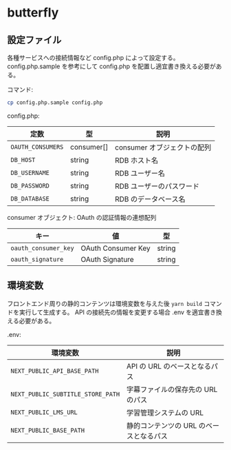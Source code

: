 # butterfly

## 設定ファイル

各種サービスへの接続情報など config.php によって設定する。
config.php.sample を参考にして config.php を配置し適宜書き換える必要がある。

コマンド:

```sh
cp config.php.sample config.php
```

config.php:

| 定数              | 型         | 説明                        |
| ----------------- | ---------- | --------------------------- |
| `OAUTH_CONSUMERS` | consumer[] | consumer オブジェクトの配列 |
| `DB_HOST`         | string     | RDB ホスト名                |
| `DB_USERNAME`     | string     | RDB ユーザー名              |
| `DB_PASSWORD`     | string     | RDB ユーザーのパスワード    |
| `DB_DATABASE`     | string     | RDB のデータベース名        |

consumer オブジェクト: OAuth の認証情報の連想配列

| キー                 | 値                 | 型     |
| -------------------- | ------------------ | ------ |
| `oauth_consumer_key` | OAuth Consumer Key | string |
| `oauth_signature`    | OAuth Signature    | string |

## 環境変数

フロントエンド周りの静的コンテンツは環境変数を与えた後 `yarn build` コマンドを実行して生成する。
API の接続先の情報を変更する場合 .env を適宜書き換える必要がある。

.env:

| 環境変数                          | 説明                              |
| --------------------------------- | --------------------------------- |
| `NEXT_PUBLIC_API_BASE_PATH`       | API の URL のベースとなるパス     |
| `NEXT_PUBLIC_SUBTITLE_STORE_PATH` | 字幕ファイルの保存先の URL のパス |
| `NEXT_PUBLIC_LMS_URL`             | 学習管理システムの URL            |
| `NEXT_PUBLIC_BASE_PATH`           | 静的コンテンツの URL のベースとなるパス |
